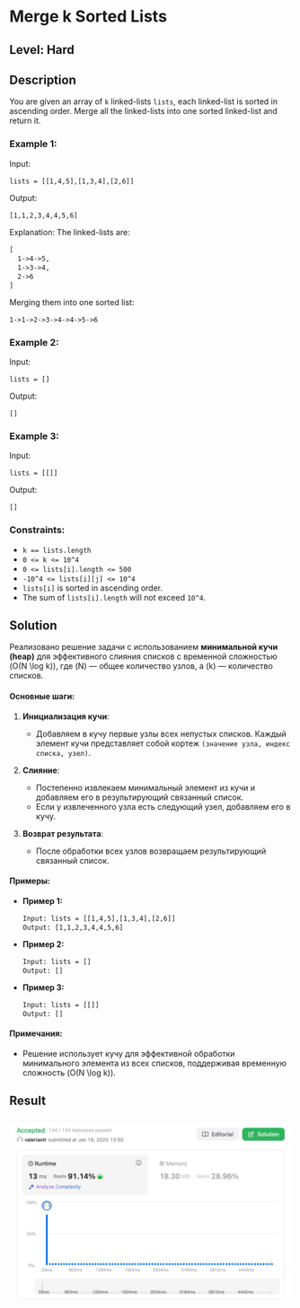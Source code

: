 # Merge k Sorted Lists
## Level: Hard
## Description

You are given an array of `k` linked-lists `lists`, each linked-list is sorted in ascending order. Merge all the linked-lists into one sorted linked-list and return it.

### Example 1:

Input:
```
lists = [[1,4,5],[1,3,4],[2,6]]
```
Output:
```
[1,1,2,3,4,4,5,6]
```
Explanation:
The linked-lists are:
```
[
  1->4->5,
  1->3->4,
  2->6
]
```
Merging them into one sorted list:
```
1->1->2->3->4->4->5->6
```

### Example 2:

Input:
```
lists = []
```
Output:
```
[]
```

### Example 3:

Input:
```
lists = [[]]
```
Output:
```
[]
```

### Constraints:

- `k == lists.length`
- `0 <= k <= 10^4`
- `0 <= lists[i].length <= 500`
- `-10^4 <= lists[i][j] <= 10^4`
- `lists[i]` is sorted in ascending order.
- The sum of `lists[i].length` will not exceed `10^4`.

## Solution

Реализовано решение задачи с использованием **минимальной кучи (heap)** для эффективного слияния списков с временной сложностью \(O(N \log k)\), где \(N\) — общее количество узлов, а \(k\) — количество списков.

#### Основные шаги:

1. **Инициализация кучи**:
   - Добавляем в кучу первые узлы всех непустых списков. Каждый элемент кучи представляет собой кортеж `(значение узла, индекс списка, узел)`.

2. **Слияние**:
   - Постепенно извлекаем минимальный элемент из кучи и добавляем его в результирующий связанный список.
   - Если у извлеченного узла есть следующий узел, добавляем его в кучу.

3. **Возврат результата**:
   - После обработки всех узлов возвращаем результирующий связанный список.

#### Примеры:

- **Пример 1:**
  ```
  Input: lists = [[1,4,5],[1,3,4],[2,6]]
  Output: [1,1,2,3,4,4,5,6]
  ```

- **Пример 2:**
  ```
  Input: lists = []
  Output: []
  ```

- **Пример 3:**
  ```
  Input: lists = [[]]
  Output: []
  ```

#### Примечания:

- Решение использует кучу для эффективной обработки минимального элемента из всех списков, поддерживая временную сложность \(O(N \log k)\).

## Result
![Result](task-3-result.jpg)
